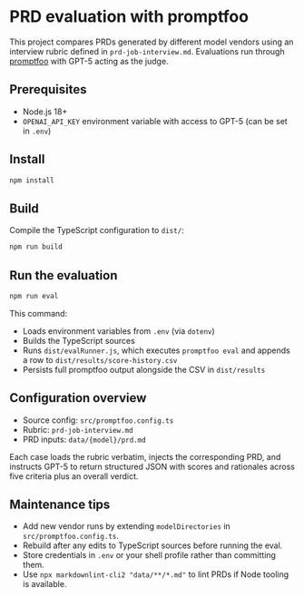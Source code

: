 # PRD evaluation with promptfoo

This project compares PRDs generated by different model vendors using an interview rubric defined in `prd-job-interview.md`. Evaluations run through [promptfoo](https://promptfoo.dev) with GPT-5 acting as the judge.

## Prerequisites

- Node.js 18+
- `OPENAI_API_KEY` environment variable with access to GPT-5 (can be set in `.env`)

## Install

```bash
npm install
```

## Build

Compile the TypeScript configuration to `dist/`:

```bash
npm run build
```

## Run the evaluation

```bash
npm run eval
```

This command:

- Loads environment variables from `.env` (via `dotenv`)
- Builds the TypeScript sources
- Runs `dist/evalRunner.js`, which executes `promptfoo eval` and appends a row to `dist/results/score-history.csv`
- Persists full promptfoo output alongside the CSV in `dist/results`

## Configuration overview

- Source config: `src/promptfoo.config.ts`
- Rubric: `prd-job-interview.md`
- PRD inputs: `data/{model}/prd.md`

Each case loads the rubric verbatim, injects the corresponding PRD, and instructs GPT-5 to return structured JSON with scores and rationales across five criteria plus an overall verdict.

## Maintenance tips

- Add new vendor runs by extending `modelDirectories` in `src/promptfoo.config.ts`.
- Rebuild after any edits to TypeScript sources before running the eval.
- Store credentials in `.env` or your shell profile rather than committing them.
- Use `npx markdownlint-cli2 "data/**/*.md"` to lint PRDs if Node tooling is available.
